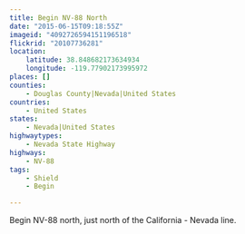 ```yaml
---
title: Begin NV-88 North
date: "2015-06-15T09:18:55Z"
imageid: "4092726594151196518"
flickrid: "20107736281"
location:
    latitude: 38.848682173634934
    longitude: -119.77902173995972
places: []
counties:
    - Douglas County|Nevada|United States
countries:
    - United States
states:
    - Nevada|United States
highwaytypes:
    - Nevada State Highway
highways:
    - NV-88
tags:
    - Shield
    - Begin

---
```

Begin NV-88 north, just north of the California - Nevada line.